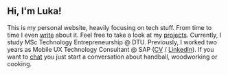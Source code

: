 ## Hi, I'm Luka!

This is my personal website, heavily focusing on tech stuff. From time to time I even [write](/posts) about it. Feel free to take a look at my [projects](/projects). Currently, I study MSc Technology Entrepreneurship @ DTU. Previously, I worked two years as Mobile UX Technology Consultant @ SAP ([CV](https://harambasic.de/Luka_Harambasic.pdf) / [LinkedIn](https://www.linkedin.com/in/harambasic/)). If you want to <a href="mailto:hi@harambasic.de" rel="me">chat</a> you just start a conversation about handball, woodworking or cooking.
